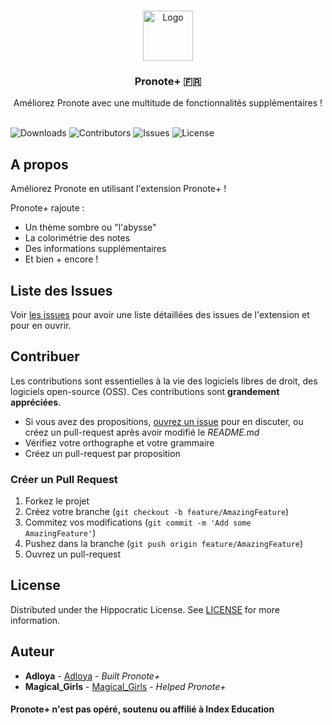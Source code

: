 <br/>
<p align="center">
  <a href="https://github.com/Adloya/PronotePlus">
    <img src="https://addons.mozilla.org/user-media/addon_icons/2745/2745993-128.png?modified=9b232df6&1704405901734" alt="Logo" width="80" height="80">
  </a>

  <h3 align="center">Pronote+ 🇫🇷</h3>

  <p align="center">
    Améliorez Pronote avec une multitude de fonctionnalités supplémentaires !
    <br/>
    <br/>
</p>

![Downloads](https://img.shields.io/github/downloads/Adloya/PronotePlus/total) ![Contributors](https://img.shields.io/github/contributors/Adloya/PronotePlus?color=dark-green) ![Issues](https://img.shields.io/github/issues/Adloya/PronotePlus) ![License](https://img.shields.io/github/license/Adloya/PronotePlus) 

## A propos

Améliorez Pronote en utilisant l'extension Pronote+ !

Pronote+ rajoute :

 - Un thème sombre ou "l'abysse"
 - La colorimétrie des notes
 - Des informations supplémentaires
 - Et bien + encore !

## Liste des Issues

Voir [les issues](https://github.com/Adloya/PronotePlus/issues) pour avoir une liste détaillées des issues de l'extension et pour en ouvrir.

## Contribuer

Les contributions sont essentielles à la vie des logiciels libres de droit, des logiciels open-source (OSS). Ces contributions sont **grandement appréciées**.
* Si vous avez des propositions, [ouvrez un issue](https://github.com/Adloya/PronotePlus/issues/new) pour en discuter, ou créez un pull-request après avoir modifié le *README.md*
* Vérifiez votre orthographe et votre grammaire
* Créez un pull-request par proposition

### Créer un Pull Request

1. Forkez le projet
2. Créez votre branche (`git checkout -b feature/AmazingFeature`)
3. Commitez vos modifications (`git commit -m 'Add some AmazingFeature'`)
4. Pushez dans la branche (`git push origin feature/AmazingFeature`)
5. Ouvrez un pull-request

## License

Distributed under the Hippocratic License. See [LICENSE](https://github.com/Adloya/PronotePlus/blob/main/LICENSE.md) for more information.

## Auteur

* **Adloya** - [Adloya](https://github.com/Adloya/) - *Built Pronote+*
* **Magical_Girls** - [Magical_Girls](https://github.com/Malolamgo/) - *Helped Pronote+*


#### Pronote+ n'est pas opéré, soutenu ou affilié à Index Education
